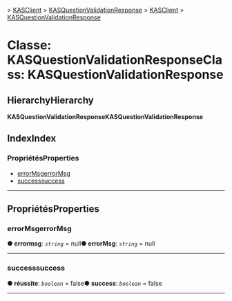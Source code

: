 <span data-ttu-id="e68c5-101">[](../README.md) > [KASClient](../modules/kasclient.md) > [KASQuestionValidationResponse](../classes/kasclient.kasquestionvalidationresponse.md)</span><span class="sxs-lookup"><span data-stu-id="e68c5-101">[](../README.md) > [KASClient](../modules/kasclient.md) > [KASQuestionValidationResponse](../classes/kasclient.kasquestionvalidationresponse.md)</span></span>

# <a name="class-kasquestionvalidationresponse"></a><span data-ttu-id="e68c5-102">Classe: KASQuestionValidationResponse</span><span class="sxs-lookup"><span data-stu-id="e68c5-102">Class: KASQuestionValidationResponse</span></span>

## <a name="hierarchy"></a><span data-ttu-id="e68c5-103">Hierarchy</span><span class="sxs-lookup"><span data-stu-id="e68c5-103">Hierarchy</span></span>

<span data-ttu-id="e68c5-104">**KASQuestionValidationResponse**</span><span class="sxs-lookup"><span data-stu-id="e68c5-104">**KASQuestionValidationResponse**</span></span>

## <a name="index"></a><span data-ttu-id="e68c5-105">Index</span><span class="sxs-lookup"><span data-stu-id="e68c5-105">Index</span></span>

### <a name="properties"></a><span data-ttu-id="e68c5-106">Propriétés</span><span class="sxs-lookup"><span data-stu-id="e68c5-106">Properties</span></span>

* [<span data-ttu-id="e68c5-107">errorMsg</span><span class="sxs-lookup"><span data-stu-id="e68c5-107">errorMsg</span></span>](kasclient.kasquestionvalidationresponse.md#errormsg)
* [<span data-ttu-id="e68c5-108">success</span><span class="sxs-lookup"><span data-stu-id="e68c5-108">success</span></span>](kasclient.kasquestionvalidationresponse.md#success)

---

## <a name="properties"></a><span data-ttu-id="e68c5-109">Propriétés</span><span class="sxs-lookup"><span data-stu-id="e68c5-109">Properties</span></span>

<a id="errormsg"></a>

###  <a name="errormsg"></a><span data-ttu-id="e68c5-110">errorMsg</span><span class="sxs-lookup"><span data-stu-id="e68c5-110">errorMsg</span></span>

<span data-ttu-id="e68c5-111">**● errormsg**: *`string`* = null</span><span class="sxs-lookup"><span data-stu-id="e68c5-111">**● errorMsg**: *`string`* =  null</span></span>

___

<a id="success"></a>

###  <a name="success"></a><span data-ttu-id="e68c5-112">success</span><span class="sxs-lookup"><span data-stu-id="e68c5-112">success</span></span>

<span data-ttu-id="e68c5-113">**● réussite**: *`boolean`* = false</span><span class="sxs-lookup"><span data-stu-id="e68c5-113">**● success**: *`boolean`* = false</span></span>

___

